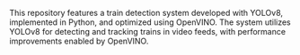 This repository features a train detection system developed with YOLOv8, implemented in Python, and optimized using OpenVINO. The system utilizes YOLOv8 for detecting and tracking trains in video feeds, with performance improvements enabled by OpenVINO.